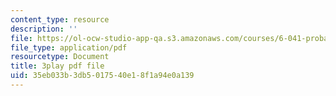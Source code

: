 ```yaml
---
content_type: resource
description: ''
file: https://ol-ocw-studio-app-qa.s3.amazonaws.com/courses/6-041-probabilistic-systems-analysis-and-applied-probability-fall-2010/35eb033b3db5017540e18f1a94e0a139_HIMxdWDLEK8.pdf
file_type: application/pdf
resourcetype: Document
title: 3play pdf file
uid: 35eb033b-3db5-0175-40e1-8f1a94e0a139
---
```

